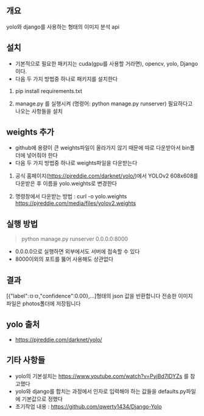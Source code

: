## 개요
yolo와 django를 사용하는 형태의 이미지 분석 api

## 설치
* 기본적으로 필요한 패키지는 cuda(gpu를 사용할 거라면), opencv, yolo, Django 이다.
* 다음 두 가지 방법중 하나로 패키지를 설치한다
1. pip install requirements.txt

2. manage.py 를 실행시켜 (명령어: python manage.py runserver) 필요하다고 나오는 사항들을 설치

## weights 추가
* github에 용량이 큰 weights파일이 올라가지 않기 때문에 따로 다운받아서 bin폴더에 넣어줘야 한다
* 다음 두 가지 방법중 하나로 weights파일을 다운받는다
1. 공식 홈페이지(https://pjreddie.com/darknet/yolo/)에서 YOLOv2 608x608를 다운받은 후 이름을 yolo.weights로 변경한다

2. 명령창에서 다운받는 방법 : curl -o yolo.weights https://pjreddie.com/media/files/yolov2.weights

## 실행 방법 
> python manage.py runserver 0.0.0.0:8000
* 0.0.0.0으로 실행하면 외부에서도 서버에 접속할 수 있다 
* 8000이외의 포트를 뚫어 사용해도 상관없다

## 결과 
[{"label":ㅁㅁ,"confidence":0.00},...]형태의 json 값을 반환합니다
전송한 이미지 파일은 photos폴더에 저장됩니다

## yolo 출처 
* https://pjreddie.com/darknet/yolo/

## 기타 사항들
* yolo의 기본설치는 https://www.youtube.com/watch?v=PyjBd7IDYZs 를 참고했다
* yolo와 django를 합치는 과정에서 인자로 입력해야 하는 값들을 defaults.py파일에 기본값으로 정했다 
* 초기작업 내용 : https://github.com/qwerty1434/Django-Yolo
